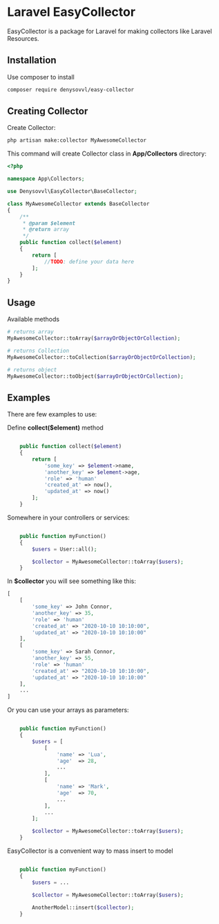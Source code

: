 # Laravel EasyCollector

EasyCollector is a package for Laravel for making collectors like Laravel Resources.

## Installation

Use composer to install

```bash
composer require denysovvl/easy-collector
```

## Creating Collector

Create Collector:

```bash
php artisan make:collector MyAwesomeCollector
```
This command will create Collector class in **App/Collectors** directory:

```php
<?php

namespace App\Collectors;

use Denysovvl\EasyCollector\BaseCollector;

class MyAwesomeCollector extends BaseCollector
{
    /**
     * @param $element
     * @return array
     */
    public function collect($element)
    {
        return [
            //TODO: define your data here
        ];
    }
}

```
## Usage

Available methods

```php
# returns array
MyAwesomeCollector::toArray($arrayOrObjectOrCollection);

# returns Collection
MyAwesomeCollector::toCollection($arrayOrObjectOrCollection);

# returns object
MyAwesomeCollector::toObject($arrayOrObjectOrCollection);

```

## Examples

There are few examples to use:

Define **collect($element)** method

```php

    public function collect($element)
    {
        return [
            'some_key' => $element->name,
            'another_key' => $element->age,
            'role' => 'human'
            'created_at' => now(),
            'updated_at' => now()
        ];
    }

```

Somewhere in your controllers or services:

```php

    public function myFunction()
    {
        $users = User::all();

        $collector = MyAwesomeCollector::toArray($users);
    }

```

In **$collector** you will see something like this:

```php
[
    [
        'some_key' => John Connor,
        'another_key' => 35,
        'role' => 'human'
        'created_at' => "2020-10-10 10:10:00",
        'updated_at' => "2020-10-10 10:10:00"
    ],
    [
        'some_key' => Sarah Connor,
        'another_key' => 55,
        'role' => 'human'
        'created_at' => "2020-10-10 10:10:00",
        'updated_at' => "2020-10-10 10:10:00"
    ],
    ...
]

```

Or you can use your arrays as parameters:

```php

    public function myFunction()
    {
        $users = [
            [
                'name' => 'Lua',
                'age'  => 28,
                ...
            ],
            [
                'name' => 'Mark',
                'age'  => 70,
                ...
            ],
            ...
        ];

        $collector = MyAwesomeCollector::toArray($users);
    }

```
EasyCollector is a convenient way to mass insert to model 

```php

    public function myFunction()
    {
        $users = ...

        $collector = MyAwesomeCollector::toArray($users);
        
        AnotherModel::insert($collector);
    }

```